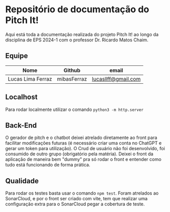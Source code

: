 # Repositório de documentação do Pitch It!

Aqui está toda a documentação realizada do projeto Pitch It! ao longo da disciplina de EPS 2024-1 com o professor Dr. Ricardo Matos Chaim.

## Equipe
| Nome | Github | email |
|------|--------|-------|
| Lucas Lima Ferraz | mibasFerraz | lucasllff@gmail.com |

## Localhost 
Para rodar localmente utilizar o comando `python3 -m http.server`

## Back-End
O gerador de pitch e o chatbot deixei atrelado diretamente ao front para facilitar modificações futuras (é necessário criar uma conta no ChatGPT e gerar um token para utilização). 
O Crud de usuário não foi desenvolvido, foi consumido de outro grupo (obrigatório pela matéria). Deixei o front da aplicação de maneira bem "dummy" pra só rodar o front e entender como tudo está funcionando de forma prática.

## Qualidade
Para rodar os testes basta usar o comando `npm test`. Foram atrelados ao SonarCloud, e por o front ser criado com vite, tem que realizar uma configuração extra para o SonarCloud pegar a cobertura de teste.
